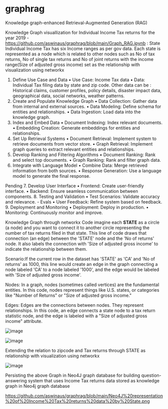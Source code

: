 # graphrag
 Knowledge graph-enhanced Retrieval-Augmented Generation (RAG) 


Knowledge Graph visuallization for Individual Income Tax returns for the year 2019 - https://github.com/aswinaus/graphrag/blob/main/Graph_RAG.ipynb : 
State Individual Income Tax has six Income ranges as per gov data. Each state is represented as a node which is related to other nodes such as No of tax returns, No of single tax returns and No of joint returns with the income range(Size of adjusted gross income) set as the relationship with visualization using networkx


1. Define Use Case and Data
   •	Use Case:  Income Tax data
   •	Data: Individual Tax filing data by state and zip code. Other data can be : Historical claims, customer profiles, policy details, disaster impact data, geographical data, social networks, weather patterns.
3. Create and Populate Knowledge Graph
 •	Data Collection: Gather data from internal and external sources.
 •	Data Modeling: Define schema for entities and relationships.
 •	Data Ingestion: Load data into the knowledge graph.
4. Index and Embed Data
 •	Document Indexing: Index relevant documents.
 •	Embedding Creation: Generate embeddings for entities and relationships.
5. Set Up Retrieval Systems
 •	Document Retrieval: Implement system to retrieve documents from vector store.
 •	Graph Retrieval: Implement graph queries to extract relevant entities and relationships.
6. Develop Ranking and Filtering Algorithms
 •	Document Ranking: Rank and select top documents.
 •	Graph Ranking: Rank and filter graph data.
7. Integrate with Language Model
 •	Combine Data: Merge retrieved information from both sources.
 •	Response Generation: Use a language model to generate the final response.

Pending
7. Develop User Interface
•	Frontend: Create user-friendly interface.
•	Backend: Ensure seamless communication between components.
8. Testing and Validation
•	Test Scenarios: Validate accuracy and relevance. - Evals
•	User Feedback: Refine system based on feedback.
9. Deployment and Monitoring
•	Deployment: Deploy in production.
•	Monitoring: Continuously monitor and improve.

Knowledge Graph through networkx
Code imagine each **STATE** as a circle (a node) and you want to connect it to another circle representing the number of tax returns filed in that state. This line of code draws that connection (an edge) between the 'STATE' node and the 'No of returns' node. It also labels the connection with 'Size of adjusted gross income' to indicate the relationship between them.

Scenario:If the current row in the dataset has 'STATE' as 'CA' and 'No of returns' as 1000, this line would create an edge in the graph connecting a node labeled 'CA' to a node labeled '1000', and the edge would be labeled with 'Size of adjusted gross income'.

Nodes: In a graph, nodes (sometimes called vertices) are the fundamental entities. In this code, nodes represent things like U.S. states, or categories like "Number of Returns" or "Size of adjusted gross income."

Edges: Edges are the connections between nodes. They represent relationships. In this code, an edge connects a state node to a tax return statistic node, and the edge is labeled with a "Size of adjusted gross income" attribute.

![image](https://github.com/user-attachments/assets/457961b5-18b6-4d42-8629-b61e2cbf6b7b)



 ![image](https://github.com/user-attachments/assets/3eb7ff32-a6a2-4f2c-9bb4-76de27426639)

 Extending the relation to zipcode and Tax returns through STATE as relationship with visualization using networkx

![image](https://github.com/user-attachments/assets/1013cdda-575a-4ee4-8da8-8b8d0c3e7aae)

Persisting the above Graph in Neo4J graph database for building question-answering system that uses Income Tax returns data stored as knowledge graph in Neo4j graph database

https://github.com/aswinaus/graphrag/blob/main/Neo4J%20representation%20of%20Income%20Tax%20returns%20data%20by%20State.png




